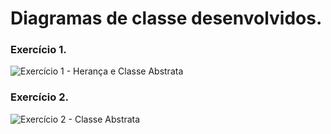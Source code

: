 # Diagramas de classe desenvolvidos.

### Exercício 1.

![Exercício 1 - Herança e Classe Abstrata](https://user-images.githubusercontent.com/58220939/92682562-03a9c600-f307-11ea-845d-f90bca4208d9.png)

### Exercício 2.

![Exercício 2 - Classe Abstrata](https://user-images.githubusercontent.com/58220939/92800341-fafad380-f38a-11ea-8d67-5ad1a0a42a6d.png)
